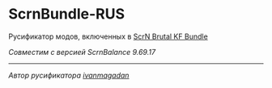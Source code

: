 # ScrnBundle-RUS
Русификатор модов, включенных в [ScrN Brutal KF Bundle](https://steamcommunity.com/groups/ScrNBalance/discussions/2/483368526570475472/)

*Совместим с версией ScrnBalance 9.69.17*

---
*Автор русификатора [ivanmagadan](https://steamcommunity.com/id/ivanmagadan/)*
